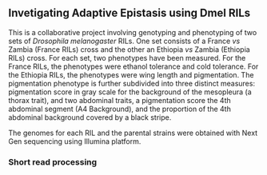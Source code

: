 ## Invetigating Adaptive Epistasis using Dmel RILs

This is a collaborative project involving genotyping and phenotyping of two sets of *Drosophila melanogaster* RILs. One set consists of a France *vs* Zambia (France RILs) cross and the other an Ethiopia *vs* Zambia (Ethiopia RILs) cross. For each set, two phenotypes have been measured. For the France RILs, the phenotypes were ethanol tolerance and cold tolerance. For the Ethiopia RILs, the phenotypes were wing length and pigmentation. The pigmentation phenotype is further subdivided into three distinct measures: pigmentation score in gray scale for the background of the mesopleura (a thorax trait), and two abdominal traits, a pigmentation score the 4th abdominal segment (A4 Background), and the proportion of the 4th abdominal background covered by a black stripe.

The genomes for each RIL and the parental strains were obtained with Next Gen sequencing using Illumina platform.

### Short read processing
